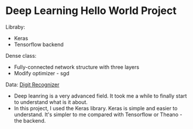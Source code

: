 # Deep Learning Hello World Project

Libraby:
* Keras
* Tensorflow backend

Dense class:
* Fully-connected network structure with three layers
* Modify optimizer - sgd

Data:
[Digit Recognizer](https://www.kaggle.com/c/digit-recognizer/data)

* Deep leanring is a very advanced field. It took me a while to finally start to understand what is it about.  
* In this project, I used the Keras library. Keras is simple and easier to understand. It's simpler to me compared with Tensorflow or Theano - the backend.
